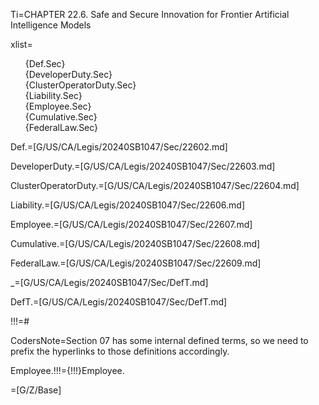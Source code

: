 
Ti=CHAPTER  22.6. Safe and Secure Innovation for Frontier Artificial Intelligence Models

xlist=<ul type='none'><li>{Def.Sec}</li><li>{DeveloperDuty.Sec}</li><li>{ClusterOperatorDuty.Sec}</li><li>{Liability.Sec}</li><li>{Employee.Sec}</li><li>{Cumulative.Sec}</li><li>{FederalLaw.Sec}</li></ul>

Def.=[G/US/CA/Legis/20240SB1047/Sec/22602.md]

DeveloperDuty.=[G/US/CA/Legis/20240SB1047/Sec/22603.md]

ClusterOperatorDuty.=[G/US/CA/Legis/20240SB1047/Sec/22604.md]

Liability.=[G/US/CA/Legis/20240SB1047/Sec/22606.md]

Employee.=[G/US/CA/Legis/20240SB1047/Sec/22607.md]

Cumulative.=[G/US/CA/Legis/20240SB1047/Sec/22608.md]

FederalLaw.=[G/US/CA/Legis/20240SB1047/Sec/22609.md]

_=[G/US/CA/Legis/20240SB1047/Sec/DefT.md]

DefT.=[G/US/CA/Legis/20240SB1047/Sec/DefT.md]

!!!=#

CodersNote=Section 07 has some internal defined terms, so we need to prefix the hyperlinks to those definitions accordingly.

Employee.!!!={!!!}Employee.

=[G/Z/Base]
